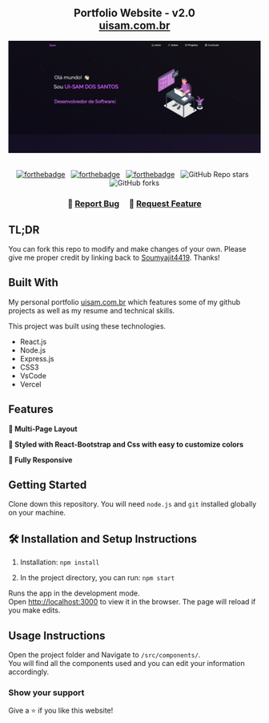 <h2 align="center">
  Portfolio Website - v2.0<br/>
  <a href="https://uisam.com.br/" target="_blank">uisam.com.br</a>
</h2>
<div align="center">
  <img alt="Demo" src="./Images/readme-img.png" />
</div>

<br/>

<center>

[![forthebadge](https://forthebadge.com/images/badges/built-with-love.svg)](https://forthebadge.com) &nbsp;
[![forthebadge](https://forthebadge.com/images/badges/made-with-javascript.svg)](https://forthebadge.com) &nbsp;
[![forthebadge](https://forthebadge.com/images/badges/open-source.svg)](https://forthebadge.com) &nbsp;
![GitHub Repo stars](https://img.shields.io/github/stars/uisam00/portfolio?color=red&logo=github&style=for-the-badge) &nbsp;
![GitHub forks](https://img.shields.io/github/forks/uisam00/portfolio?color=red&logo=github&style=for-the-badge)

</center>

<h3 align="center">
    🔹
    <a href="https://github.com/uisam00/portfolio/issues">Report Bug</a> &nbsp; &nbsp;
    🔹
    <a href="https://github.com/uisam00/portfolio/issues">Request Feature</a>
</h3>

## TL;DR

You can fork this repo to modify and make changes of your own. Please give me proper credit by linking back to [Soumyajit4419](https://github.com/uisam00/portfolio). Thanks!

## Built With

My personal portfolio <a href="https://uisam.com.br/" target="_blank">uisam.com.br</a> which features some of my github projects as well as my resume and technical skills.<br/>

This project was built using these technologies.

- React.js
- Node.js
- Express.js
- CSS3
- VsCode
- Vercel

## Features

**📖 Multi-Page Layout**

**🎨 Styled with React-Bootstrap and Css with easy to customize colors**

**📱 Fully Responsive**

## Getting Started

Clone down this repository. You will need `node.js` and `git` installed globally on your machine.

## 🛠 Installation and Setup Instructions

1. Installation: `npm install`

2. In the project directory, you can run: `npm start`

Runs the app in the development mode.\
Open [http://localhost:3000](http://localhost:3000) to view it in the browser.
The page will reload if you make edits.

## Usage Instructions

Open the project folder and Navigate to `/src/components/`. <br/>
You will find all the components used and you can edit your information accordingly.

### Show your support

Give a ⭐ if you like this website!
